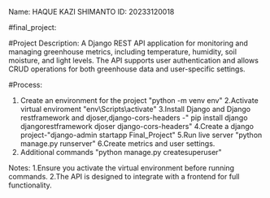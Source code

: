 
Name: HAQUE KAZI SHIMANTO
ID: 20233120018


#final_project:

#Project Description:
A Django REST API application for monitoring and managing greenhouse metrics, including temperature, humidity, soil moisture, and light levels. The API supports user authentication and allows CRUD operations for both greenhouse data and user-specific settings.

#Process:
1. Create an environment for the project "python -m venv env"
2.Activate virtual enviroment "env\Scripts\activate"
3.Install Django and Django restframework and  djoser,django-cors-headers -" pip install django djangorestframework djoser django-cors-headers"
4.Create a django project-"django-admin startapp Final_Project"
5.Run live server "python manage.py runserver"
6.Create metrics and user settings.
7. Additional commands "python manage.py createsuperuser"

Notes:
1.Ensure you activate the virtual environment before running commands.
2.The API is designed to integrate with a frontend for full functionality.